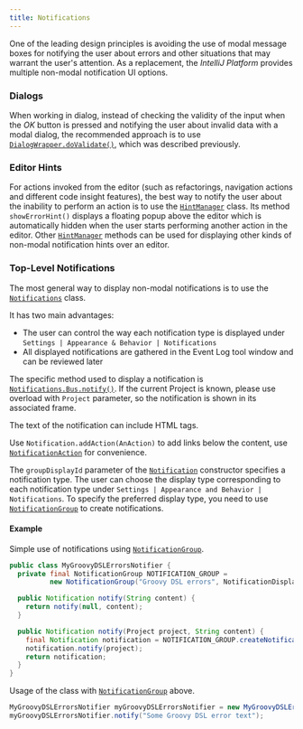 ```yaml
---
title: Notifications
---
```

<!-- Copyright 2000-2020 JetBrains s.r.o. and other contributors. Use of this source code is governed by the Apache 2.0 license that can be found in the LICENSE file. -->

One of the leading design principles is avoiding the use of modal message boxes for notifying the user about errors and other situations that may warrant the user's attention.
As a replacement, the *IntelliJ Platform* provides multiple non-modal notification UI options.

### Dialogs

When working in dialog, instead of checking the validity of the input when the _OK_ button is pressed and notifying the user about invalid data with a modal dialog, the recommended approach is to use [`DialogWrapper.doValidate()`](upsource:///platform/platform-api/src/com/intellij/openapi/ui/DialogWrapper.java), which was described previously.

### Editor Hints

For actions invoked from the editor (such as refactorings, navigation actions and different code insight features), the best way to notify the user about the inability to perform an action is to use the [`HintManager`](upsource:///platform/platform-api/src/com/intellij/codeInsight/hint/HintManager.java) class.
Its method `showErrorHint()` displays a floating popup above the editor which is automatically hidden when the user starts performing another action in the editor.
Other [`HintManager`](upsource:///platform/platform-api/src/com/intellij/codeInsight/hint/HintManager.java) methods can be used for displaying other kinds of non-modal notification hints over an editor.

### Top-Level Notifications

The most general way to display non-modal notifications is to use the [`Notifications`](upsource:///platform/platform-api/src/com/intellij/notification/Notifications.java) class.

It has two main advantages:
* The user can control the way each notification type is displayed under `Settings | Appearance & Behavior | Notifications`
* All displayed notifications are gathered in the Event Log tool window and can be reviewed later

The specific method used to display a notification is [`Notifications.Bus.notify()`](upsource:///platform/platform-api/src/com/intellij/notification/Notifications.java).
If the current Project is known, please use overload with `Project` parameter, so the notification is shown in its associated frame.

The text of the notification can include HTML tags.

Use `Notification.addAction(AnAction)` to add links below the content, use [`NotificationAction`](upsource:///platform/platform-api/src/com/intellij/notification/NotificationAction.java) for convenience.

The `groupDisplayId` parameter of the [`Notification`](upsource:///platform/platform-api/src/com/intellij/notification/Notification.java) constructor specifies a notification type.
The user can choose the display type corresponding to each notification type under `Settings | Appearance and Behavior | Notifications`.
To specify the preferred display type, you need to use [`NotificationGroup`](upsource:///platform/platform-api/src/com/intellij/notification/NotificationGroup.kt)  to create notifications.

#### Example

Simple use of notifications using [`NotificationGroup`](upsource:///platform/platform-api/src/com/intellij/notification/NotificationGroup.kt).

```java
public class MyGroovyDSLErrorsNotifier {
  private final NotificationGroup NOTIFICATION_GROUP =
          new NotificationGroup("Groovy DSL errors", NotificationDisplayType.BALLOON, true);

  public Notification notify(String content) {
    return notify(null, content);
  }

  public Notification notify(Project project, String content) {
    final Notification notification = NOTIFICATION_GROUP.createNotification(content, NotificationType.ERROR);
    notification.notify(project);
    return notification;
  }
}
```

Usage of the class with [`NotificationGroup`](upsource:///platform/platform-api/src/com/intellij/notification/NotificationGroup.kt) above.

```java
MyGroovyDSLErrorsNotifier myGroovyDSLErrorsNotifier = new MyGroovyDSLErrorsNotifier();
myGroovyDSLErrorsNotifier.notify("Some Groovy DSL error text");
```
